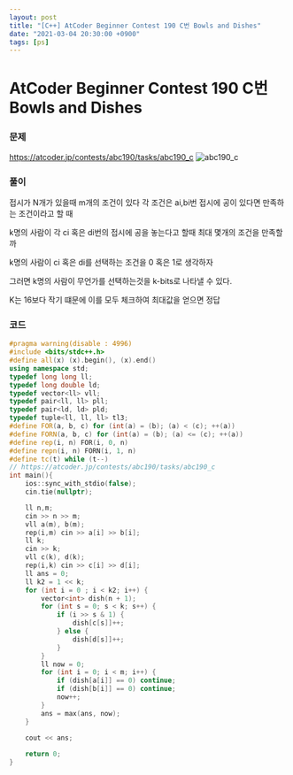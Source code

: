 ```yaml
---
layout: post
title: "[C++] AtCoder Beginner Contest 190 C번 Bowls and Dishes"
date: "2021-03-04 20:30:00 +0900"
tags: [ps]
---
```


# AtCoder Beginner Contest 190 C번 Bowls and Dishes
### 문제

https://atcoder.jp/contests/abc190/tasks/abc190_c
![abc190_c](https://i.imgur.com/KwgVHiy.png)
  
  
### 풀이

접시가 N개가 있을때 m개의 조건이 있다 각 조건은 ai,bi번 접시에 공이 있다면 만족하는 조건이라고 할 때 

k명의 사람이 각 ci 혹은 di번의 접시에 공을 놓는다고 할때 최대 몇개의 조건을 만족할까

k명의 사람이 ci 혹은 di를 선택하는 조건을 0 혹은 1로 생각하자

그러면 k명의 사람이 무언가를 선택하는것을 k-bits로 나타낼 수 있다.

K는 16보다 작기 떄문에 이를 모두 체크하여 최대값을 얻으면 정답

### 코드

```cpp
#pragma warning(disable : 4996)
#include <bits/stdc++.h>
#define all(x) (x).begin(), (x).end()
using namespace std;
typedef long long ll;
typedef long double ld;
typedef vector<ll> vll;
typedef pair<ll, ll> pll;
typedef pair<ld, ld> pld;
typedef tuple<ll, ll, ll> tl3;
#define FOR(a, b, c) for (int(a) = (b); (a) < (c); ++(a))
#define FORN(a, b, c) for (int(a) = (b); (a) <= (c); ++(a))
#define rep(i, n) FOR(i, 0, n)
#define repn(i, n) FORN(i, 1, n)
#define tc(t) while (t--)
// https://atcoder.jp/contests/abc190/tasks/abc190_c
int main(){
    ios::sync_with_stdio(false);
    cin.tie(nullptr);

    ll n,m;
    cin >> n >> m;
    vll a(m), b(m);
    rep(i,m) cin >> a[i] >> b[i];
    ll k;
    cin >> k;
    vll c(k), d(k);
    rep(i,k) cin >> c[i] >> d[i];
    ll ans = 0;
    ll k2 = 1 << k;
    for (int i = 0 ; i < k2; i++) {
        vector<int> dish(n + 1);
        for (int s = 0; s < k; s++) {
            if (i >> s & 1) {
                dish[c[s]]++;
            } else {
                dish[d[s]]++;
            }
        }
        ll now = 0;
        for (int i = 0; i < m; i++) {
            if (dish[a[i]] == 0) continue;
            if (dish[b[i]] == 0) continue;
            now++;
        }
        ans = max(ans, now);
    }
 
    cout << ans;

    return 0;
}
```
